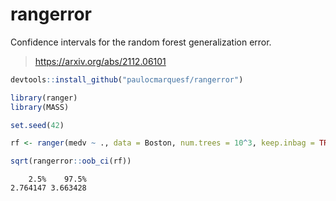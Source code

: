 # rangerror

Confidence intervals for the random forest generalization error.

  > https://arxiv.org/abs/2112.06101

```r
devtools::install_github("paulocmarquesf/rangerror")

library(ranger)
library(MASS)

set.seed(42)

rf <- ranger(medv ~ ., data = Boston, num.trees = 10^3, keep.inbag = TRUE)

sqrt(rangerror::oob_ci(rf))
```

```
    2.5%    97.5% 
2.764147 3.663428 
```
